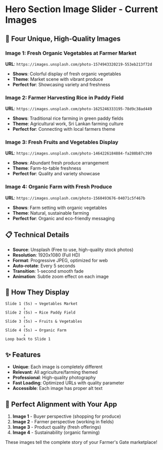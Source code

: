 # Hero Section Image Slider - Current Images

## 🎨 Four Unique, High-Quality Images

### Image 1: Fresh Organic Vegetables at Farmer Market
**URL**: `https://images.unsplash.com/photo-1574943320219-553eb213f72d`
- **Shows**: Colorful display of fresh organic vegetables
- **Theme**: Market scene with vibrant produce
- **Perfect for**: Showcasing variety and freshness

### Image 2: Farmer Harvesting Rice in Paddy Field
**URL**: `https://images.unsplash.com/photo-1625246333195-78d9c38ad449`
- **Shows**: Traditional rice farming in green paddy fields
- **Theme**: Agricultural work, Sri Lankan farming culture
- **Perfect for**: Connecting with local farmers theme

### Image 3: Fresh Fruits and Vegetables Display
**URL**: `https://images.unsplash.com/photo-1464226184884-fa280b87c399`
- **Shows**: Abundant fresh produce arrangement
- **Theme**: Farm-to-table freshness
- **Perfect for**: Quality and variety showcase

### Image 4: Organic Farm with Fresh Produce
**URL**: `https://images.unsplash.com/photo-1560493676-04071c5f467b`
- **Shows**: Farm setting with organic vegetables
- **Theme**: Natural, sustainable farming
- **Perfect for**: Organic and eco-friendly messaging

## 📋 Technical Details

- **Source**: Unsplash (Free to use, high-quality stock photos)
- **Resolution**: 1920x1080 (Full HD)
- **Format**: Progressive JPEG, optimized for web
- **Auto-rotate**: Every 5 seconds
- **Transition**: 1-second smooth fade
- **Animation**: Subtle zoom effect on each image

## 🔄 How They Display

```
Slide 1 (5s) → Vegetables Market
        ↓
Slide 2 (5s) → Rice Paddy Field
        ↓
Slide 3 (5s) → Fruits & Vegetables
        ↓
Slide 4 (5s) → Organic Farm
        ↓
Loop back to Slide 1
```

## ✨ Features

- **Unique**: Each image is completely different
- **Relevant**: All agriculture/farming themed
- **Professional**: High-quality photography
- **Fast Loading**: Optimized URLs with quality parameter
- **Accessible**: Each image has proper alt text

## 🎯 Perfect Alignment with Your App

1. **Image 1** - Buyer perspective (shopping for produce)
2. **Image 2** - Farmer perspective (working in fields)
3. **Image 3** - Product quality (fresh offerings)
4. **Image 4** - Sustainability (organic farming)

These images tell the complete story of your Farmer's Gate marketplace!
